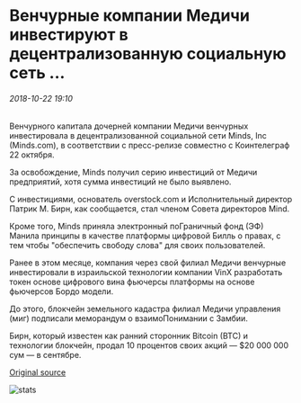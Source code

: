 # Венчурные компании Медичи инвестируют в децентрализованную социальную сеть ...

###### 2018-10-22 19:10

Венчурного капитала дочерней компании Медичи венчурных инвестировала в децентрализованной социальной сети Minds, Inc (Minds.com), в соответствии с пресс-релизе совместно с Коинтелеграф 22 октября.

За освобождение, Minds получил серию инвестиций от Медичи предприятий, хотя сумма инвестиций не было выявлено.

С инвестициями, основатель overstock.com и Исполнительный директор Патрик М. Бирн, как сообщается, стал членом Совета директоров Mind.

Кроме того, Minds приняла электронный поГраничный фонд (ЭФ) Манила принципы в качестве платформы цифровой Билль о правах, с тем чтобы "обеспечить свободу слова" для своих пользователей.

Ранее в этом месяце, компания через свой филиал Медичи венчурные инвестировали в израильской технологии компании VinX разработать токен основе цифрового вина фьючерсы платформы на основе фьючерсов Бордо модели.

До этого, блокчейн земельного кадастра филиал Медичи управления (миг) подписали меморандум о взаимоПонимании с Замбии.

Бирн, который известен как ранний сторонник Bitcoin (BTC) и технологии блокчейн, продал 10 процентов своих акций — $20 000 000 сум — в сентябре.

[Original source](https://cointelegraph.com/news/overstocks-medici-ventures-invests-in-decentralized-social-network)

![stats](https://c.statcounter.com/11760860/0/a89fa40b/1/ "stats")